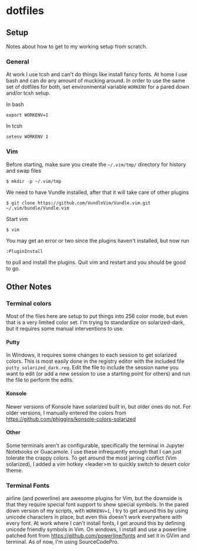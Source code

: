 # dotfiles
## Setup
Notes about how to get to my working setup from scratch.
### General
At work I use tcsh and can't do things like install fancy fonts. At home I use bash and can do any amount of mucking around.  In order to use the same set of dotfiles for both, set environmental variable `WORKENV` for a pared down and/or tcsh setup.

In bash
```
export WORKENV=1
```
In tcsh
```
setenv WORKENV 1
```

### Vim
Before starting, make sure you create the `~/.vim/tmp/` directory for history and swap files
```
$ mkdir -p ~/.vim/tmp
```

We need to have Vundle installed, after that it will take care of other plugins
```
$ git clone https://github.com/VundleVim/Vundle.vim.git ~/.vim/bundle/Vundle.vim
```

Start vim
```
$ vim
```

You may get an error or two since the plugins haven't installed, but now run
```
:PluginInstall
```

to pull and install the plugins. Quit vim and restart and you should be good to go.

## Other Notes
### Terminal colors
Most of the files here are setup to put things into 256 color mode, but even that is a very limited color set. I'm trying to standardize on solarized-dark, but it requires some manual interventions to use.
#### Putty
In Windows, it requires some changes to each session to get solarized colors. This is most easily done in the registry editor with the included file `putty_solarized_dark.reg`.  Edit the file to include the session name you want to edit (or add a new session to use a starting point for others) and run the file to perform the edits.
#### Konsole
Newer versions of Konsole have solarized built in, but older ones do not.  For older versions, I manually entered the colors from https://github.com/phiggins/konsole-colors-solarized
#### Other
Some terminals aren't as configurable, specifically the terminal in Jupyter Notebooks or Guacamole.  I use these infrequently enough that I can just tolerate the crappy colors.  To get around the most jarring conflict (Vim solarized), I added a vim hotkey \<leader\>m to quickly switch to desert color theme.
### Terminal Fonts
airline (and powerline) are awesome plugins for Vim, but the downside is that they require special font support to show special symbols.  In the pared down version of my scripts, with `WORKENV=1`, I try to get around this by using unicode characters in place, but even this doesn't work everywhere with every font. At work where I can't install fonts, I get around this by defining unicode friendly symbols in Vim.  On windows, I install and use a powerline patched font from https://github.com/powerline/fonts and set it in GVim and terminal. As of now, I'm using SourceCodePro.
